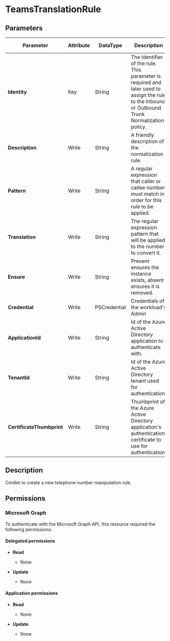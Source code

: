 ﻿# TeamsTranslationRule

## Parameters

| Parameter | Attribute | DataType | Description | Allowed Values |
| --- | --- | --- | --- | --- |
| **Identity** | Key | String | The Identifier of the rule. This parameter is required and later used to assign the rule to the Inbound or Outbound Trunk Normalization policy. | |
| **Description** | Write | String | A friendly description of the normalization rule. | |
| **Pattern** | Write | String | A regular expression that caller or callee number must match in order for this rule to be applied. | |
| **Translation** | Write | String | The regular expression pattern that will be applied to the number to convert it. | |
| **Ensure** | Write | String | Present ensures the instance exists, absent ensures it is removed. | `Present`, `Absent` |
| **Credential** | Write | PSCredential | Credentials of the workload's Admin | |
| **ApplicationId** | Write | String | Id of the Azure Active Directory application to authenticate with. | |
| **TenantId** | Write | String | Id of the Azure Active Directory tenant used for authentication. | |
| **CertificateThumbprint** | Write | String | Thumbprint of the Azure Active Directory application's authentication certificate to use for authentication. | |


## Description

Cmdlet to create a new telephone number manipulation rule.

## Permissions

### Microsoft Graph

To authenticate with the Microsoft Graph API, this resource required the following permissions:

#### Delegated permissions

- **Read**

    - None

- **Update**

    - None

#### Application permissions

- **Read**

    - None

- **Update**

    - None


